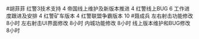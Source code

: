 #胡菲菲 
红警3技术支持 4
帝国线上维护及新版本推进      4
红警线上BUG    6
工作进度跟进及安排   4
红警矿车版本 4
红警联盟争霸版本 10
#聂成兵 
左右射击功能修改       8小时
左右射击UI界面修改     8小时
内城功能修改           8小时
线上版本维护和BUG修改   8小时
